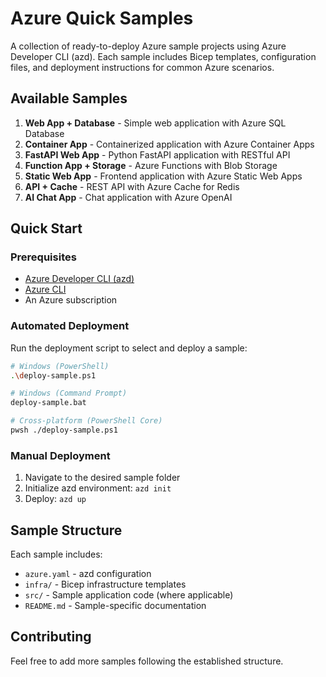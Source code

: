# Azure Quick Samples

A collection of ready-to-deploy Azure sample projects using Azure Developer CLI (azd). Each sample includes Bicep templates, configuration files, and deployment instructions for common Azure scenarios.

## Available Samples

1. **Web App + Database** - Simple web application with Azure SQL Database
2. **Container App** - Containerized application with Azure Container Apps
3. **FastAPI Web App** - Python FastAPI application with RESTful API
4. **Function App + Storage** - Azure Functions with Blob Storage
5. **Static Web App** - Frontend application with Azure Static Web Apps
6. **API + Cache** - REST API with Azure Cache for Redis
7. **AI Chat App** - Chat application with Azure OpenAI

## Quick Start

### Prerequisites
- [Azure Developer CLI (azd)](https://learn.microsoft.com/en-us/azure/developer/azure-developer-cli/install-azd)
- [Azure CLI](https://docs.microsoft.com/en-us/cli/azure/install-azure-cli)
- An Azure subscription

### Automated Deployment

Run the deployment script to select and deploy a sample:

```bash
# Windows (PowerShell)
.\deploy-sample.ps1

# Windows (Command Prompt)
deploy-sample.bat

# Cross-platform (PowerShell Core)
pwsh ./deploy-sample.ps1
```

### Manual Deployment

1. Navigate to the desired sample folder
2. Initialize azd environment: `azd init`
3. Deploy: `azd up`

## Sample Structure

Each sample includes:
- `azure.yaml` - azd configuration
- `infra/` - Bicep infrastructure templates
- `src/` - Sample application code (where applicable)
- `README.md` - Sample-specific documentation

## Contributing

Feel free to add more samples following the established structure.